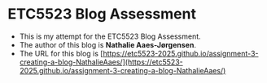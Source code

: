 
# ETC5523 Blog Assessment

* This is my attempt for the ETC5523 Blog Assessment. 
* The author of this blog is **Nathalie Aaes-Jørgensen**.
* The URL for this blog is [https://etc5523-2025.github.io/assignment-3-creating-a-blog-NathalieAaes/](https://etc5523-2025.github.io/assignment-3-creating-a-blog-NathalieAaes/)
